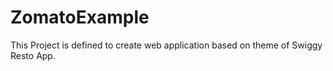 # ZomatoExample
This Project is defined to create web application based on theme of Swiggy Resto App.
